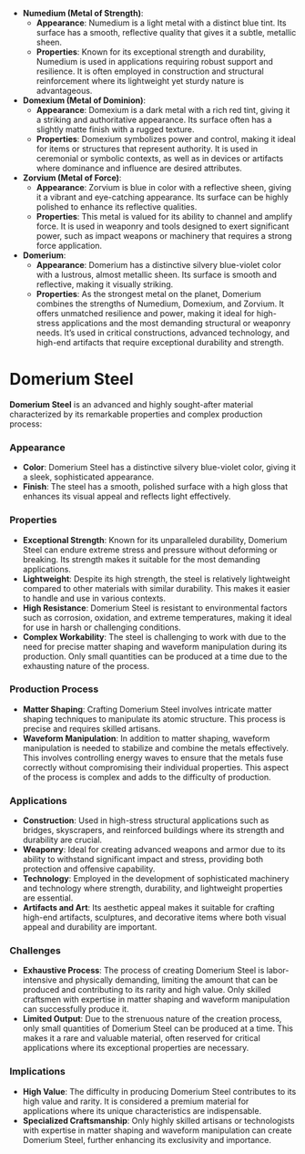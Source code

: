 - **Numedium (Metal of Strength)**:
    - **Appearance**: Numedium is a light metal with a distinct blue tint. Its surface has a smooth, reflective quality that gives it a subtle, metallic sheen.
    - **Properties**: Known for its exceptional strength and durability, Numedium is used in applications requiring robust support and resilience. It is often employed in construction and structural reinforcement where its lightweight yet sturdy nature is advantageous.
- **Domexium (Metal of Dominion)**:
    - **Appearance**: Domexium is a dark metal with a rich red tint, giving it a striking and authoritative appearance. Its surface often has a slightly matte finish with a rugged texture.
    - **Properties**: Domexium symbolizes power and control, making it ideal for items or structures that represent authority. It is used in ceremonial or symbolic contexts, as well as in devices or artifacts where dominance and influence are desired attributes.
- **Zorvium (Metal of Force)**:
    - **Appearance**: Zorvium is blue in color with a reflective sheen, giving it a vibrant and eye-catching appearance. Its surface can be highly polished to enhance its reflective qualities.
    - **Properties**: This metal is valued for its ability to channel and amplify force. It is used in weaponry and tools designed to exert significant power, such as impact weapons or machinery that requires a strong force application.
- **Domerium**:
    - **Appearance**: Domerium has a distinctive silvery blue-violet color with a lustrous, almost metallic sheen. Its surface is smooth and reflective, making it visually striking.
    - **Properties**: As the strongest metal on the planet, Domerium combines the strengths of Numedium, Domexium, and Zorvium. It offers unmatched resilience and power, making it ideal for high-stress applications and the most demanding structural or weaponry needs. It’s used in critical constructions, advanced technology, and high-end artifacts that require exceptional durability and strength.

# Domerium Steel

**Domerium Steel** is an advanced and highly sought-after material characterized by its remarkable properties and complex production process:

### **Appearance**

- **Color**: Domerium Steel has a distinctive silvery blue-violet color, giving it a sleek, sophisticated appearance.
- **Finish**: The steel has a smooth, polished surface with a high gloss that enhances its visual appeal and reflects light effectively.

### **Properties**

- **Exceptional Strength**: Known for its unparalleled durability, Domerium Steel can endure extreme stress and pressure without deforming or breaking. Its strength makes it suitable for the most demanding applications.
- **Lightweight**: Despite its high strength, the steel is relatively lightweight compared to other materials with similar durability. This makes it easier to handle and use in various contexts.
- **High Resistance**: Domerium Steel is resistant to environmental factors such as corrosion, oxidation, and extreme temperatures, making it ideal for use in harsh or challenging conditions.
- **Complex Workability**: The steel is challenging to work with due to the need for precise matter shaping and waveform manipulation during its production. Only small quantities can be produced at a time due to the exhausting nature of the process.

### **Production Process**

- **Matter Shaping**: Crafting Domerium Steel involves intricate matter shaping techniques to manipulate its atomic structure. This process is precise and requires skilled artisans.
- **Waveform Manipulation**: In addition to matter shaping, waveform manipulation is needed to stabilize and combine the metals effectively. This involves controlling energy waves to ensure that the metals fuse correctly without compromising their individual properties. This aspect of the process is complex and adds to the difficulty of production.

### **Applications**

- **Construction**: Used in high-stress structural applications such as bridges, skyscrapers, and reinforced buildings where its strength and durability are crucial.
- **Weaponry**: Ideal for creating advanced weapons and armor due to its ability to withstand significant impact and stress, providing both protection and offensive capability.
- **Technology**: Employed in the development of sophisticated machinery and technology where strength, durability, and lightweight properties are essential.
- **Artifacts and Art**: Its aesthetic appeal makes it suitable for crafting high-end artifacts, sculptures, and decorative items where both visual appeal and durability are important.

### **Challenges**

- **Exhaustive Process**: The process of creating Domerium Steel is labor-intensive and physically demanding, limiting the amount that can be produced and contributing to its rarity and high value. Only skilled craftsmen with expertise in matter shaping and waveform manipulation can successfully produce it.
- **Limited Output**: Due to the strenuous nature of the creation process, only small quantities of Domerium Steel can be produced at a time. This makes it a rare and valuable material, often reserved for critical applications where its exceptional properties are necessary.

### **Implications**

- **High Value**: The difficulty in producing Domerium Steel contributes to its high value and rarity. It is considered a premium material for applications where its unique characteristics are indispensable.
- **Specialized Craftsmanship**: Only highly skilled artisans or technologists with expertise in matter shaping and waveform manipulation can create Domerium Steel, further enhancing its exclusivity and importance.